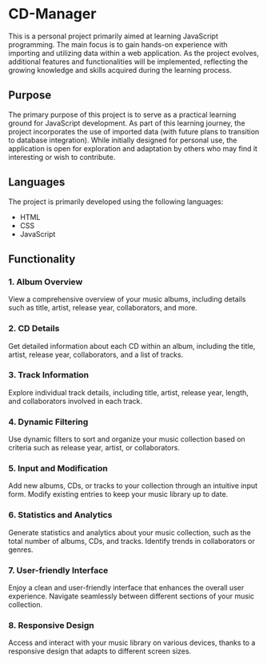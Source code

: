# CD-Manager

This is a personal project primarily aimed at learning JavaScript programming. The main focus is to gain hands-on experience with importing and utilizing data within a web application. As the project evolves, additional features and functionalities will be implemented, reflecting the growing knowledge and skills acquired during the learning process.

## Purpose

The primary purpose of this project is to serve as a practical learning ground for JavaScript development. As part of this learning journey, the project incorporates the use of imported data (with future plans to transition to database integration). While initially designed for personal use, the application is open for exploration and adaptation by others who may find it interesting or wish to contribute.

## Languages

The project is primarily developed using the following languages:

- HTML
- CSS
- JavaScript

## Functionality

### 1. Album Overview

View a comprehensive overview of your music albums, including details such as title, artist, release year, collaborators, and more.

### 2. CD Details

Get detailed information about each CD within an album, including the title, artist, release year, collaborators, and a list of tracks.

### 3. Track Information

Explore individual track details, including title, artist, release year, length, and collaborators involved in each track.

### 4. Dynamic Filtering

Use dynamic filters to sort and organize your music collection based on criteria such as release year, artist, or collaborators.

### 5. Input and Modification

Add new albums, CDs, or tracks to your collection through an intuitive input form. Modify existing entries to keep your music library up to date.

### 6. Statistics and Analytics

Generate statistics and analytics about your music collection, such as the total number of albums, CDs, and tracks. Identify trends in collaborators or genres.

### 7. User-friendly Interface

Enjoy a clean and user-friendly interface that enhances the overall user experience. Navigate seamlessly between different sections of your music collection.

### 8. Responsive Design

Access and interact with your music library on various devices, thanks to a responsive design that adapts to different screen sizes.
